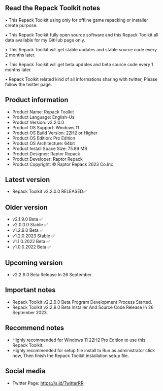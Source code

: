 Read the Repack Toolkit notes
-----------------------------

• This Repack Toolkit using only for offline game repacking or installer create purpose.

• This Repack Toolkit fully open source software and this Repack Toolkit all data available for my GitHub page only.

• This Repack Toolkit will get stable updates and stable source code every 2 months later.

• This Repack Toolkit will get beta updates and beta source code every 1 months later.

• Repack Toolkit related kind of all informations sharing with twitter, Please follow the twitter page.

Product information
-------------------
- Product Name: Repack Toolkit
- Product Language: English-Us
- Product Version: v2.2.0.0
- Product OS Support: Windows 11
- Product OS Build Version: 22H2 or Higher
- Product OS Edition: Pro Edition
- Product OS Architecture: 64bit
- Product Install Space Size: 75.89 MB
- Product Designer: Raptor Repack
- Product Developer: Raptor Repack
- Product Copyright: © Raptor Repack 2023 Co.Inc

Latest version
--------------
- Repack Toolkit v2.2.0.0 RELEASED✅

Older version
-------------
- v2.1.9.0 Beta ✅
- v2.0.0.0 Stable ✅
- v1.2.9.0 Beta ✅
- v1.2.0.2023 Stable ✅
- v1.1.0.2022 Beta ✅
- v1.0.0.2022 Beta ✅

Upcoming version
----------------
- v2.2.9.0 Beta Release In 26 September.

Important notes
---------------
- Repack Toolkit v2.2.9.0 Beta Program Development Process Started.
- Repack Toolkit v2.2.9.0 Beta Installer And Source Code Release In 26 September 2023.

Recommend notes
---------------
- Highly recommended for Windows 11 22H2 Pro Edition to use this Repack Toolkit.
- Highly recommended for setup file install to Run as administrator click now, Then finish the Repack Toolkit installation setup file.

Social media
------------
- Twitter Page: https://s.id/TwitterRR

